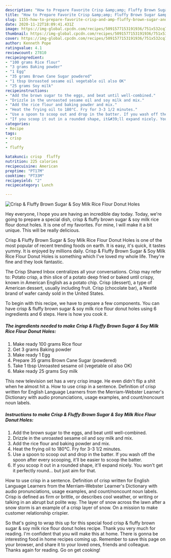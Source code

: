 ```yaml
---
description: "How to Prepare Favorite Crisp &amp;amp; Fluffy Brown Sugar &amp;amp; Soy Milk Rice Flour Donut Holes"
title: "How to Prepare Favorite Crisp &amp;amp; Fluffy Brown Sugar &amp;amp; Soy Milk Rice Flour Donut Holes"
slug: 1155-how-to-prepare-favorite-crisp-and-amp-fluffy-brown-sugar-and-amp-soy-milk-rice-flour-donut-holes
date: 2020-11-22T18:09:41.431Z
image: https://img-global.cpcdn.com/recipes/5091577153191936/751x532cq70/crisp-fluffy-brown-sugar-soy-milk-rice-flour-donut-holes-recipe-main-photo.jpg
thumbnail: https://img-global.cpcdn.com/recipes/5091577153191936/751x532cq70/crisp-fluffy-brown-sugar-soy-milk-rice-flour-donut-holes-recipe-main-photo.jpg
cover: https://img-global.cpcdn.com/recipes/5091577153191936/751x532cq70/crisp-fluffy-brown-sugar-soy-milk-rice-flour-donut-holes-recipe-main-photo.jpg
author: Kenneth Pope
ratingvalue: 4.1
reviewcount: 27810
recipeingredient:
- "100 grams Rice flour"
- "3 grams Baking powder"
- "1 Egg"
- "35 grams Brown Cane Sugar powdered"
- "1 tbsp Unroasted sesame oil vegetable oil also OK"
- "25 grams Soy milk"
recipeinstructions:
- "Add the brown sugar to the eggs, and beat until well-combined."
- "Drizzle in the unroasted sesame oil and soy milk and mix."
- "Add the rice flour and baking powder and mix."
- "Heat the frying oil to 180°C. Fry for 3-3 1/2 minutes."
- "Use a spoon to scoop out and drop in the batter. If you wash off the spoon after every scooping, it&#39;ll be easier to scoop the batter."
- "If you scoop it out in a rounded shape, it&#39;ll expand nicely. You won&#39;t get it perfectly round... but just aim for that."
categories:
- Recipe
tags:
- crisp
- 
- fluffy

katakunci: crisp  fluffy 
nutrition: 225 calories
recipecuisine: American
preptime: "PT17M"
cooktime: "PT33M"
recipeyield: "2"
recipecategory: Lunch

---
```



![Crisp &amp; Fluffy Brown Sugar &amp; Soy Milk Rice Flour Donut Holes](https://img-global.cpcdn.com/recipes/5091577153191936/751x532cq70/crisp-fluffy-brown-sugar-soy-milk-rice-flour-donut-holes-recipe-main-photo.jpg)

Hey everyone, I hope you are having an incredible day today. Today, we're going to prepare a special dish, crisp &amp; fluffy brown sugar &amp; soy milk rice flour donut holes. It is one of my favorites. For mine, I will make it a bit unique. This will be really delicious.

Crisp &amp; Fluffy Brown Sugar &amp; Soy Milk Rice Flour Donut Holes is one of the most popular of recent trending foods on earth. It is easy, it's quick, it tastes yummy. It is enjoyed by millions daily. Crisp &amp; Fluffy Brown Sugar &amp; Soy Milk Rice Flour Donut Holes is something which I've loved my whole life. They're fine and they look fantastic.

The Crisp Shared Inbox centralizes all your conversations. Crisp may refer to: Potato crisp, a thin slice of a potato deep fried or baked until crispy, known in American English as a potato chip. Crisp (dessert), a type of American dessert, usually including fruit. Crisp (chocolate bar), a Nestlé brand of wafer candy sold in the United States.


To begin with this recipe, we have to prepare a few components. You can have crisp &amp; fluffy brown sugar &amp; soy milk rice flour donut holes using 6 ingredients and 6 steps. Here is how you cook it.

<!--inarticleads1-->

##### The ingredients needed to make Crisp &amp; Fluffy Brown Sugar &amp; Soy Milk Rice Flour Donut Holes:

1. Make ready 100 grams Rice flour
1. Get 3 grams Baking powder
1. Make ready 1 Egg
1. Prepare 35 grams Brown Cane Sugar (powdered)
1. Take 1 tbsp Unroasted sesame oil (vegetable oil also OK)
1. Make ready 25 grams Soy milk


This new television set has a very crisp image. He even didn&#39;t flip a shit when he almost hit a. How to use crisp in a sentence. Definition of crisp written for English Language Learners from the Merriam-Webster Learner&#39;s Dictionary with audio pronunciations, usage examples, and count/noncount noun labels. 

<!--inarticleads2-->

##### Instructions to make Crisp &amp; Fluffy Brown Sugar &amp; Soy Milk Rice Flour Donut Holes:

1. Add the brown sugar to the eggs, and beat until well-combined.
1. Drizzle in the unroasted sesame oil and soy milk and mix.
1. Add the rice flour and baking powder and mix.
1. Heat the frying oil to 180°C. Fry for 3-3 1/2 minutes.
1. Use a spoon to scoop out and drop in the batter. If you wash off the spoon after every scooping, it&#39;ll be easier to scoop the batter.
1. If you scoop it out in a rounded shape, it&#39;ll expand nicely. You won&#39;t get it perfectly round... but just aim for that.


How to use crisp in a sentence. Definition of crisp written for English Language Learners from the Merriam-Webster Learner&#39;s Dictionary with audio pronunciations, usage examples, and count/noncount noun labels. Crisp is defined as firm or brittle, or describes cool weather, or writing or talking in an abrupt but polite way. The layer of snow across the lawn after a snow storm is an example of a crisp layer of snow. On a mission to make customer relationship crispier. 

So that's going to wrap this up for this special food crisp &amp; fluffy brown sugar &amp; soy milk rice flour donut holes recipe. Thank you very much for reading. I'm confident that you will make this at home. There is gonna be interesting food in home recipes coming up. Remember to save this page on your browser, and share it to your loved ones, friends and colleague. Thanks again for reading. Go on get cooking!

